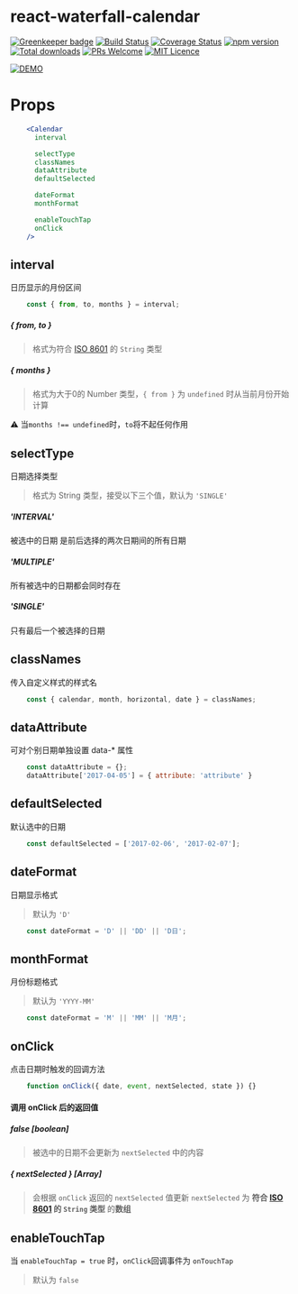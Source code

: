 # react-waterfall-calendar
[![Greenkeeper badge](https://badges.greenkeeper.io/Runjuu/react-waterfall-calendar.svg)](https://greenkeeper.io/)
[![Build Status](https://travis-ci.org/Runjuu/react-waterfall-calendar.svg?branch=master)](https://travis-ci.org/Runjuu/react-waterfall-calendar)
[![Coverage Status](https://coveralls.io/repos/github/Runjuu/react-waterfall-calendar/badge.svg?branch=master)](https://coveralls.io/github/Runjuu/react-waterfall-calendar?branch=master)
[![npm version](https://badge.fury.io/js/react-waterfall-calendar.svg)](https://badge.fury.io/js/react-waterfall-calendar)
[![Total downloads](https://img.shields.io/npm/dt/react-waterfall-calendar.svg)](https://www.npmjs.com/package/react-waterfall-calendar)
[![PRs Welcome](https://img.shields.io/badge/PRs-welcome-brightgreen.svg)](CONTRIBUTING.md#pull-requests)
[![MIT Licence](https://badges.frapsoft.com/os/mit/mit.svg?v=103)](https://opensource.org/licenses/mit-license.php)

[![DEMO](https://i.imgur.com/sj0SHqn.gif)](https://runjuu.github.io/react-waterfall-calendar/demo/static/index.html)

# Props
```jsx
    <Calendar
      interval

      selectType
      classNames
      dataAttribute
      defaultSelected

      dateFormat
      monthFormat

      enableTouchTap
      onClick
    />
```

## interval
日历显示的月份区间

```javascript
    const { from, to, months } = interval;
```
##### { from, to }
> 格式为符合 [ISO 8601](https://en.wikipedia.org/wiki/ISO_8601) 的 `String` 类型

##### { months }
> 格式为大于0的 Number 类型，`{ from }` 为 `undefined` 时从当前月份开始计算

⚠️ 当`months !== undefined`时，`to`将不起任何作用


## selectType
日期选择类型
> 格式为 String 类型，接受以下三个值，默认为 `'SINGLE'`

##### 'INTERVAL'
被选中的日期 是前后选择的两次日期间的所有日期
##### 'MULTIPLE'
所有被选中的日期都会同时存在
##### 'SINGLE'
只有最后一个被选择的日期

## classNames
传入自定义样式的样式名

```javascript
    const { calendar, month, horizontal, date } = classNames;
```

## dataAttribute
可对个别日期单独设置 data-* 属性

```javascript
    const dataAttribute = {};
    dataAttribute['2017-04-05'] = { attribute: 'attribute' }
```

## defaultSelected
默认选中的日期

```javascript
    const defaultSelected = ['2017-02-06', '2017-02-07'];
```

## dateFormat
日期显示格式

> 默认为 `'D'`

```javascript
    const dateFormat = 'D' || 'DD' || 'D日';
```

## monthFormat
月份标题格式

> 默认为 `'YYYY-MM'`

```javascript
    const dateFormat = 'M' || 'MM' || 'M月';
```

## onClick
点击日期时触发的回调方法
```javascript
    function onClick({ date, event, nextSelected, state }) {}
```

#### 调用 onClick 后的返回值
##### false *[boolean]*
> 被选中的日期不会更新为 `nextSelected` 中的内容

##### { nextSelected } *[Array]*
> 会根据 `onClick` 返回的 `nextSelected` 值更新
> `nextSelected` 为 **符合 [ISO 8601](https://en.wikipedia.org/wiki/ISO_8601) 的 `String` 类型** 的**数组**

## enableTouchTap
当 `enableTouchTap = true` 时，`onClick`回调事件为 `onTouchTap`
> 默认为 `false`
